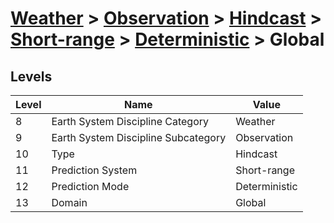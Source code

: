 # [Weather](../../../../..) > [Observation](../../../..) > [Hindcast](../../..) > [Short-range](../..) > [Deterministic](..) > Global

## Levels

| Level | Name | Value |
|-----|-----|-----|
| 8 | Earth System Discipline Category | Weather |
| 9 | Earth System Discipline Subcategory | Observation |
| 10 | Type | Hindcast |
| 11 | Prediction System | Short-range |
| 12 | Prediction Mode | Deterministic |
| 13 | Domain | Global |
